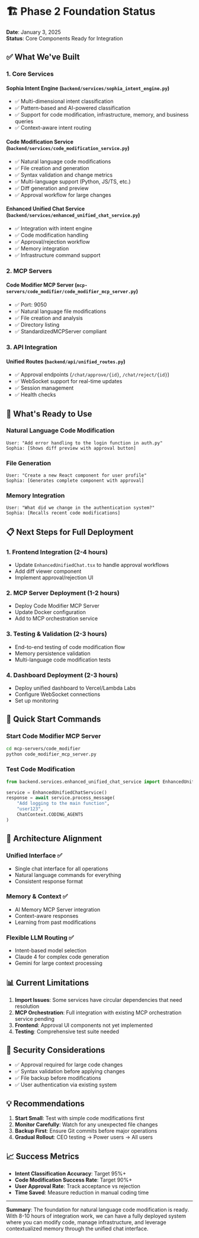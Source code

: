 # 🏗️ Phase 2 Foundation Status

**Date**: January 3, 2025  
**Status**: Core Components Ready for Integration

## ✅ What We've Built

### 1. **Core Services**

#### **Sophia Intent Engine** (`backend/services/sophia_intent_engine.py`)
- ✅ Multi-dimensional intent classification
- ✅ Pattern-based and AI-powered classification
- ✅ Support for code modification, infrastructure, memory, and business queries
- ✅ Context-aware intent routing

#### **Code Modification Service** (`backend/services/code_modification_service.py`)
- ✅ Natural language code modifications
- ✅ File creation and generation
- ✅ Syntax validation and change metrics
- ✅ Multi-language support (Python, JS/TS, etc.)
- ✅ Diff generation and preview
- ✅ Approval workflow for large changes

#### **Enhanced Unified Chat Service** (`backend/services/enhanced_unified_chat_service.py`)
- ✅ Integration with intent engine
- ✅ Code modification handling
- ✅ Approval/rejection workflow
- ✅ Memory integration
- ✅ Infrastructure command support

### 2. **MCP Servers**

#### **Code Modifier MCP Server** (`mcp-servers/code_modifier/code_modifier_mcp_server.py`)
- ✅ Port: 9050
- ✅ Natural language file modifications
- ✅ File creation and analysis
- ✅ Directory listing
- ✅ StandardizedMCPServer compliant

### 3. **API Integration**

#### **Unified Routes** (`backend/api/unified_routes.py`)
- ✅ Approval endpoints (`/chat/approve/{id}`, `/chat/reject/{id}`)
- ✅ WebSocket support for real-time updates
- ✅ Session management
- ✅ Health checks

## 🔧 What's Ready to Use

### **Natural Language Code Modification**
```
User: "Add error handling to the login function in auth.py"
Sophia: [Shows diff preview with approval button]
```

### **File Generation**
```
User: "Create a new React component for user profile"
Sophia: [Generates complete component with approval]
```

### **Memory Integration**
```
User: "What did we change in the authentication system?"
Sophia: [Recalls recent code modifications]
```

## 📋 Next Steps for Full Deployment

### 1. **Frontend Integration** (2-4 hours)
- Update `EnhancedUnifiedChat.tsx` to handle approval workflows
- Add diff viewer component
- Implement approval/rejection UI

### 2. **MCP Server Deployment** (1-2 hours)
- Deploy Code Modifier MCP Server
- Update Docker configuration
- Add to MCP orchestration service

### 3. **Testing & Validation** (2-3 hours)
- End-to-end testing of code modification flow
- Memory persistence validation
- Multi-language code modification tests

### 4. **Dashboard Deployment** (2-3 hours)
- Deploy unified dashboard to Vercel/Lambda Labs
- Configure WebSocket connections
- Set up monitoring

## 🚀 Quick Start Commands

### Start Code Modifier MCP Server
```bash
cd mcp-servers/code_modifier
python code_modifier_mcp_server.py
```

### Test Code Modification
```python
from backend.services.enhanced_unified_chat_service import EnhancedUnifiedChatService

service = EnhancedUnifiedChatService()
response = await service.process_message(
    "Add logging to the main function",
    "user123",
    ChatContext.CODING_AGENTS
)
```

## 🎯 Architecture Alignment

### **Unified Interface** ✅
- Single chat interface for all operations
- Natural language commands for everything
- Consistent response format

### **Memory & Context** ✅
- AI Memory MCP Server integration
- Context-aware responses
- Learning from past modifications

### **Flexible LLM Routing** ✅
- Intent-based model selection
- Claude 4 for complex code generation
- Gemini for large context processing

## 📊 Current Limitations

1. **Import Issues**: Some services have circular dependencies that need resolution
2. **MCP Orchestration**: Full integration with existing MCP orchestration service pending
3. **Frontend**: Approval UI components not yet implemented
4. **Testing**: Comprehensive test suite needed

## 🔐 Security Considerations

- ✅ Approval required for large code changes
- ✅ Syntax validation before applying changes
- ✅ File backup before modifications
- ✅ User authentication via existing system

## 💡 Recommendations

1. **Start Small**: Test with simple code modifications first
2. **Monitor Carefully**: Watch for any unexpected file changes
3. **Backup First**: Ensure Git commits before major operations
4. **Gradual Rollout**: CEO testing → Power users → All users

## 📈 Success Metrics

- **Intent Classification Accuracy**: Target 95%+
- **Code Modification Success Rate**: Target 90%+
- **User Approval Rate**: Track acceptance vs rejection
- **Time Saved**: Measure reduction in manual coding time

---

**Summary**: The foundation for natural language code modification is ready. With 8-10 hours of integration work, we can have a fully deployed system where you can modify code, manage infrastructure, and leverage contextualized memory through the unified chat interface. 